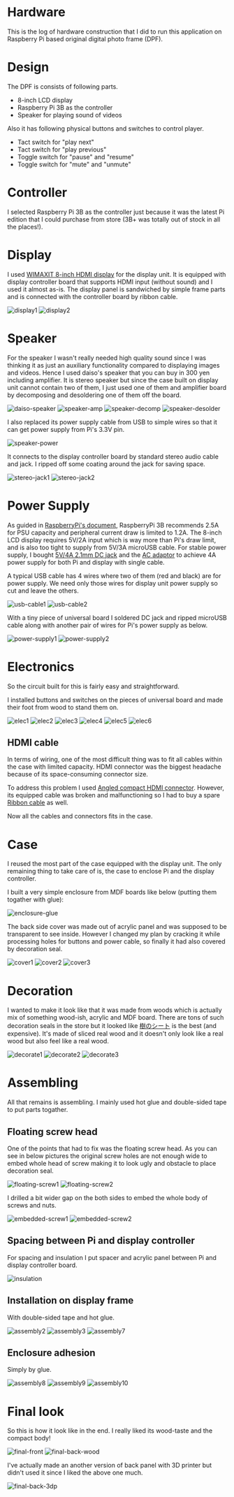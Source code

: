 # Hardware

This is the log of hardware construction that I did to run this application on Raspberry Pi based original digital photo frame (DPF).

# Design

The DPF is consists of following parts.

* 8-inch LCD display
* Raspberry Pi 3B as the controller
* Speaker for playing sound of videos

Also it has following physical buttons and switches to control player.

* Tact switch for "play next"
* Tact switch for "play previous"
* Toggle switch for "pause" and "resume"
* Toggle switch for "mute" and "unmute"

# Controller

I selected Raspberry Pi 3B as the controller just because it was the latest Pi edition that I could purchase from store (3B+ was totally out of stock in all the places!).

# Display

I used [WIMAXIT 8-inch HDMI display](https://www.amazon.co.jp/gp/product/B077SLPKB6) for the display unit.
It is equipped with display controller board that supports HDMI input (without sound) and I used it almost as-is.
The display panel is sandwiched by simple frame parts and is connected with the controller board by ribbon cable.

![display1](display1.jpg)
![display2](display2.jpg)

# Speaker

For the speaker I wasn't really needed high quality sound since I was thinking it as just an auxiliary functionality compared to displaying images and videos.
Hence I used daiso's speaker that you can buy in 300 yen including amplifier.
It is stereo speaker but since the case built on display unit cannot contain two of them, I just used one of them and amplifier board by decomposing and desoldering one of them off the board.

![daiso-speaker](speaker.jpg)
![speaker-amp](speaker-amp.jpg)
![speaker-decomp](speaker-decomp.jpg)
![speaker-desolder](speaker-desolder.jpg)

I also replaced its power supply cable from USB to simple wires so that it can get power supply from Pi's 3.3V pin.

![speaker-power](speaker-power.jpg)

It connects to the display controller board by standard stereo audio cable and jack.
I ripped off some coating around the jack for saving space.

![stereo-jack1](stereo-jack1.jpg)
![stereo-jack2](stereo-jack2.jpg)

# Power Supply

As guided in [RaspberryPi's document](https://www.raspberrypi.org/documentation/hardware/raspberrypi/power/README.md), RaspberryPi 3B recommends 2.5A for PSU capacity and peripheral current draw is limited to 1.2A.
The 8-inch LCD display requires 5V/2A input which is way more than Pi's draw limit, and is also too tight to supply from 5V/3A microUSB cable.
For stable power supply, I bought [5V/4A 2.1mm DC jack](http://akizukidenshi.com/catalog/g/gK-05148/) and the [AC adaptor](http://akizukidenshi.com/catalog/g/gM-06238/) to achieve 4A power supply for both Pi and display with single cable.

A typical USB cable has 4 wires where two of them (red and black) are for power supply. We need only those wires for display unit power supply so cut and leave the others.

![usb-cable1](usb-cable1.jpg)
![usb-cable2](usb-cable2.jpg)

With a tiny piece of universal board I soldered DC jack and ripped microUSB cable along with another pair of wires for Pi's power supply as below.

![power-supply1](power-supply1.jpg)
![power-supply2](power-supply2.jpg)


# Electronics

So the circuit built for this is fairly easy and straightforward.

I installed buttons and switches on the pieces of universal board and made their foot from wood to stand them on.

![elec1](elec1.jpg)
![elec2](elec2.jpg)
![elec3](elec3.jpg)
![elec4](elec4.jpg)
![elec5](elec5.jpg)
![elec6](elec6.jpg)

## HDMI cable

In terms of wiring, one of the most difficult thing was to fit all cables within the case with limited capacity.
HDMI connector was the biggest headache because of its space-consuming connector size.

To address this problem I used [Angled compact HDMI connector](https://www.amazon.co.jp/gp/product/B071P93F3S). However, its equipped cable was broken and malfunctioning so I had to buy a spare [Ribbon cable](https://www.amazon.co.jp/gp/product/B07SR9H8V2) as well.

Now all the cables and connectors fits in the case.

# Case

I reused the most part of the case equipped with the display unit.
The only remaining thing to take care of is, the case to enclose Pi and the display controller.

I built a very simple enclosure from MDF boards like below (putting them togather with glue):

![enclosure-glue](enclosure-glue.jpg)


The back side cover was made out of acrylic panel and was supposed to be transparent to see inside. However I changed my plan by cracking it while processing holes for buttons and power cable, so finally it had also covered by decoration seal.

![cover1](cover1.jpg)
![cover2](cover2.jpg)
![cover3](cover3.jpg)

# Decoration

I wanted to make it look like that it was made from woods which is actually mix of something wood-ish, acrylic and MDF board.
There are tons of such decoration seals in the store but it looked like [樹のシート](https://www.amazon.co.jp/パネフリ工業-ビッグウィル樹のシートウォールナット材A3判-420X297mm-1枚入/dp/B00JH50IHE) is the best (and expensive). It's made of sliced real wood and it doesn't only look like a real wood but also feel like a real wood.

![decorate1](decorate1.jpg)
![decorate2](decorate2.jpg)
![decorate3](decorate3.jpg)

# Assembling

All that remains is assembling. I mainly used hot glue and double-sided tape to put parts togather.

## Floating screw head

One of the points that had to fix was the floating screw head.
As you can see in below pictures the original screw holes are not enough wide to embed whole head of screw making it to look ugly and obstacle to place decoration seal.

![floating-screw1](floating-screw1.jpg)
![floating-screw2](floating-screw2.jpg)

I drilled a bit wider gap on the both sides to embed the whole body of screws and nuts.

![embedded-screw1](embedded-screw1.jpg)
![embedded-screw2](embedded-screw2.jpg)

## Spacing between Pi and display controller

For spacing and insulation I put spacer and acrylic panel between Pi and display controller board.

![insulation](insulation.jpg)

## Installation on display frame

With double-sided tape and hot glue.

![assembly2](./assembly2.jpg)
![assembly3](./assembly3.jpg)
![assembly7](./assembly7.jpg)

## Enclosure adhesion

Simply by glue.

![assembly8](./assembly8.jpg)
![assembly9](./assembly9.jpg)
![assembly10](./assembly10.jpg)

# Final look

So this is how it look like in the end.
I really liked its wood-taste and the compact body!

![final-front](final-front.jpg)
![final-back-wood](final-back-wood.jpg)

I've actually made an another version of back panel with 3D printer but didn't used it since I liked the above one much.

![final-back-3dp](final-back-3dp.jpg)

